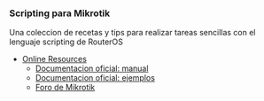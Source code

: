 ### **Scripting para Mikrotik** 


Una coleccion de recetas y tips para realizar tareas sencillas con el 
lenguaje scripting de RouterOS


- [Online Resources](#online-resources)
  - [Documentacion oficial: manual](https://wiki.mikrotik.com/wiki/Manual:Scripting)
  - [Documentacion oficial: ejemplos](https://wiki.mikrotik.com/wiki/Manual:Scripting-examples)
  - [Foro de Mikrotik](https://forum.mikrotik.com/)
